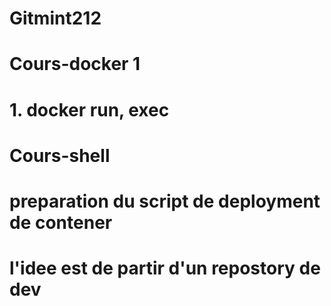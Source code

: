 # Gitmint212
# Cours-docker 1
# 1. docker run, exec

# Cours-shell
# preparation du script de deployment de contener
# l'idee est de partir d'un repostory de dev
